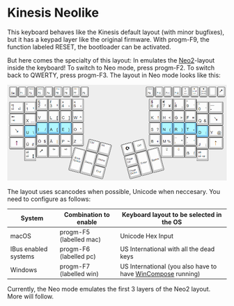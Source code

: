 # Kinesis Neolike

This keyboard behaves like the Kinesis default layout (with minor bugfixes), but it has a keypad layer like the original firmware. With progm-F9, the function labeled RESET, the bootloader can be activated.

But here comes the specialty of this layout: In emulates the [Neo2](https://neo-layout.org/)-layout inside the keyboard! To switch to Neo mode, press progm-F2. To switch back to QWERTY, press progm-F3. The layout in Neo mode looks like this:

![layout](neolayout.png)

The layout uses scancodes when possible, Unicode when neccesary. You need to configure as follows:

System | Combination to enable | Keyboard layout to be selected in the OS
--- | --- | ---
macOS | progm-F5 (labelled mac) | Unicode Hex Input
IBus enabled systems | progm-F6 (labelled pc) | US International with all the dead keys
Windows | progm-F7 (labelled win) | US International (you also have to have [WinCompose](https://github.com/samhocevar/wincompose) running)

Currently, the Neo mode emulates the first 3 layers of the Neo2 layout. More will follow.